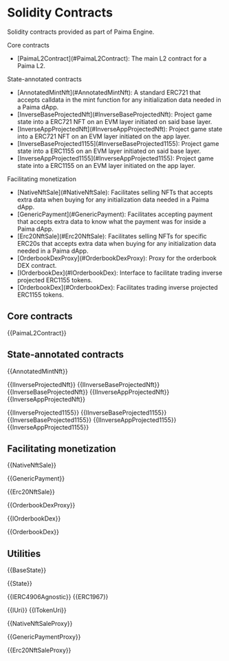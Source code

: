 # Solidity Contracts

Solidity contracts provided as part of Paima Engine.

Core contracts

<ul>
  <li>[PaimaL2Contract](#PaimaL2Contract): The main L2 contract for a Paima L2.</li>
</ul>
State-annotated contracts
<ul>
  <li>[AnnotatedMintNft](#AnnotatedMintNft): A standard ERC721 that accepts calldata in the mint function for any initialization data needed in a Paima dApp.</li>
  <li>[InverseBaseProjectedNft](#InverseBaseProjectedNft): Project game state into a ERC721 NFT on an EVM layer initiated on said base layer.</li>
  <li>[InverseAppProjectedNft](#InverseAppProjectedNft): Project game state into a ERC721 NFT on an EVM layer initiated on the app layer.</li>
  <li>[InverseBaseProjected1155](#InverseBaseProjected1155): Project game state into a ERC1155 on an EVM layer initiated on said base layer.</li>
  <li>[InverseAppProjected1155](#InverseAppProjected1155): Project game state into a ERC1155 on an EVM layer initiated on the app layer.</li>
</ul>
Facilitating monetization
<ul>
  <li>[NativeNftSale](#NativeNftSale): Facilitates selling NFTs that accepts extra data when buying for any initialization data needed in a Paima dApp.</li>
  <li>[GenericPayment](#GenericPayment): Facilitates accepting payment that accepts extra data to know what the payment was for inside a Paima dApp.</li>
  <li>[Erc20NftSale](#Erc20NftSale): Facilitates selling NFTs for specific ERC20s that accepts extra data when buying for any initialization data needed in a Paima dApp.</li>
  <li>[OrderbookDexProxy](#OrderbookDexProxy): Proxy for the orderbook DEX contract.</li>
  <li>[IOrderbookDex](#IOrderbookDex): Interface to facilitate trading inverse projected ERC1155 tokens.</li>
  <li>[OrderbookDex](#OrderbookDex): Facilitates trading inverse projected ERC1155 tokens.</li>
</ul>

## Core contracts

{{PaimaL2Contract}}

## State-annotated contracts

{{AnnotatedMintNft}}

{{IInverseProjectedNft}}
{{IInverseBaseProjectedNft}}
{{InverseBaseProjectedNft}}
{{IInverseAppProjectedNft}}
{{InverseAppProjectedNft}}

{{IInverseProjected1155}}
{{IInverseBaseProjected1155}}
{{InverseBaseProjected1155}}
{{IInverseAppProjected1155}}
{{InverseAppProjected1155}}

## Facilitating monetization

{{NativeNftSale}}

{{GenericPayment}}

{{Erc20NftSale}}

{{OrderbookDexProxy}}

{{IOrderbookDex}}

{{OrderbookDex}}

## Utilities

{{BaseState}}

{{State}}

{{IERC4906Agnostic}}
{{ERC1967}}

{{IUri}}
{{ITokenUri}}

{{NativeNftSaleProxy}}

{{GenericPaymentProxy}}

{{Erc20NftSaleProxy}}
